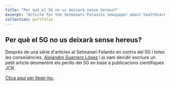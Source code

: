 ```yaml
---
title: "Per què el 5G no us deixarà sense hereus?"
excerpt: "Article for the Setmanari Felanitx newspaper about healthcare and 5G (catalan)"
collection: portfolio
---
```

## Per què el 5G no us deixarà sense hereus?
Després de una sèrie d'articles al Setmanari Felanitx en contra del 5G i totes les conseüències, [Alejandro Guerrero López](https://alexjorguer.github.io) i jo vam decidir escriure un petit article desmentint els perills del 5G en base a publicacions científiques JCR.

[Clica aquí per llegir-ho.](https://www.setmanarifelanitx.cat/author/caterina-fuster-barcelo-i-alejandro-guerrero-lopez/)
